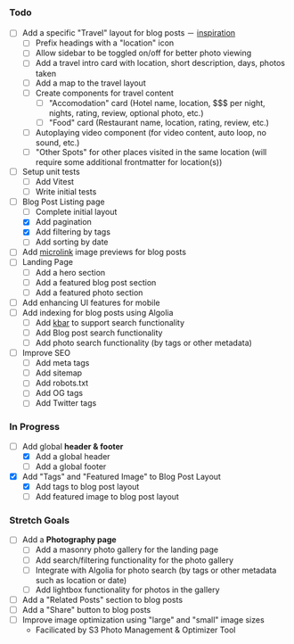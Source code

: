 ### Todo

- [ ] Add a specific "Travel" layout for blog posts － [inspiration](https://photos.paulstamatiou.com/new-zealand/wellington/)
  - [ ] Prefix headings with a "location" icon
  - [ ] Allow sidebar to be toggled on/off for better photo viewing
  - [ ] Add a travel intro card with location, short description, days, photos taken
  - [ ] Add a map to the travel layout
  - [ ] Create components for travel content
    - [ ] "Accomodation" card (Hotel name, location, \$\$\$ per night, nights, rating, review, optional photo, etc.)
    - [ ] "Food" card (Restaurant name, location, rating, review, etc.)
  - [ ] Autoplaying video component (for video content, auto loop, no sound, etc.)
  - [ ] "Other Spots" for other places visited in the same location (will require some additional frontmatter for location(s))
- [ ] Setup unit tests
  - [ ] Add Vitest
  - [ ] Write initial tests
- [ ] Blog Post Listing page
  - [ ] Complete initial layout
  - [x] Add pagination
  - [x] Add filtering by tags
  - [ ] Add sorting by date
- [ ] Add [microlink](https://github.com/microlinkhq/sdk) image previews for blog posts
- [ ] Landing Page
  - [ ] Add a hero section
  - [ ] Add a featured blog post section
  - [ ] Add a featured photo section
- [ ] Add enhancing UI features for mobile
- [ ] Add indexing for blog posts using Algolia
  - [ ] Add [kbar](https://github.com/timc1/kbar) to support search functionality
  - [ ] Add Blog post search functionality
  - [ ] Add photo search functionality (by tags or other metadata)
- [ ] Improve SEO
  - [ ] Add meta tags
  - [ ] Add sitemap
  - [ ] Add robots.txt
  - [ ] Add OG tags
  - [ ] Add Twitter tags

### In Progress

- [ ] Add global **header & footer**
  - [x] Add a global header
  - [ ] Add a global footer
- [x] Add "Tags" and "Featured Image" to Blog Post Layout
  - [x] Add tags to blog post layout
  - [ ] Add featured image to blog post layout

### Stretch Goals

- [ ] Add a **Photography page**
  - [ ] Add a masonry photo gallery for the landing page
  - [ ] Add search/filtering functionality for the photo gallery
  - [ ] Integrate with Algolia for photo search (by tags or other metadata such as location or date)
  - [ ] Add lightbox functionality for photos in the gallery
- [ ] Add a "Related Posts" section to blog posts
- [ ] Add a "Share" button to blog posts
- [ ] Improve image optimization using "large" and "small" image sizes
  - Facilicated by S3 Photo Management & Optimizer Tool
